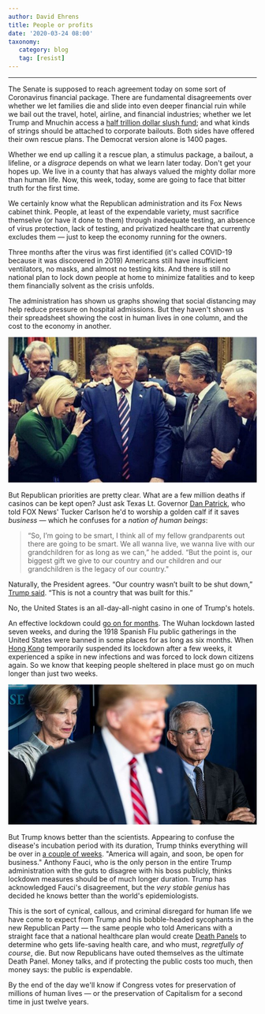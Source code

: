 ```yaml
---
author: David Ehrens
title: People or profits
date: '2020-03-24 08:00'
taxonomy:
   category: blog
   tag: [resist]
---
```

---

The Senate is supposed to reach agreement today on some sort of Coronavirus financial package. There are fundamental disagreements over whether we let families die and slide into even deeper financial ruin while we bail out the travel, hotel, airline, and financial industries; whether we let Trump and Mnuchin access a [half trillion dollar slush fund](https://www.commondreams.org/news/2020/03/24/critics-warn-democrats-mere-oversight-500-billion-corporate-bailout-much-too-weak); and what kinds of strings should be attached to corporate bailouts. Both sides have offered their own rescue plans. The Democrat version alone is 1400 pages. 

Whether we end up calling it a rescue plan, a stimulus package, a bailout, a lifeline, or a *disgrace* depends on what we learn later today. Don't get your hopes up. We live in a county that has always valued the mighty dollar more than human life. Now, this week, today, some are going to face that bitter truth for the first time.

We certainly know what the Republican administration and its Fox News cabinet think. People, at least of the expendable variety, must sacrifice themselve (or have it done to them) through inadequate testing, an absence of virus protection, lack of testing, and privatized healthcare that currently excludes them — just to keep the economy running for the owners. 

Three months after the virus was first identified (it's called COVID-19 because it was discovered in 2019) Americans still have insufficient ventilators, no masks, and almost no testing kits. And there is still no national plan to lock down people at home to minimize fatalities and to keep them financially solvent as the crisis unfolds. 

The administration has shown us graphs showing that social distancing may help reduce pressure on hospital admissions. But they haven't shown us their spreadsheet showing the cost in human lives in one column, and the cost to the economy in another.

![Trump failing to keep a safe social distance from Fundamentalists](evangelicals.jpg)

But Republican priorities are pretty clear. What are a few million deaths if casinos can be kept open? Just ask Texas Lt. Governor [Dan Patrick](https://thehill.com/homenews/state-watch/489162-texas-lt-gov-grandparents-dont-want-the-whole-country-to-be-sacrificed), who told FOX News' Tucker Carlson he'd to worship a golden calf if it saves *business* — which he confuses for a *nation of human beings*:

> “So, I’m going to be smart, I think all of my fellow grandparents out  there are going to be smart. We all wanna live, we wanna live with our  grandchildren for as long as we can,” he added. “But the point is, our  biggest gift we give to our country and our children and our  grandchildren is the legacy of our country."

Naturally, the President agrees. “Our country wasn’t built to be shut down,” [Trump said](https://thehill.com/homenews/administration/489121-trump-signals-openings-us-not-built-to-be-shut-down). “This is not a country that was built for this.” 

No, the United States is an all-day-all-night casino in one of Trump's hotels.

An effective lockdown could [go on for months](https://www.mercurynews.com/2020/03/21/coronavirus-how-long-will-the-bay-area-have-to-stay-home/). The Wuhan lockdown lasted seven weeks, and during the 1918 Spanish Flu public gatherings in the United States were banned in some places for as long as six months. When [Hong Kong](https://foreignpolicy.com/2020/03/24/trump-white-house-coronavirus-rollback-social-distancing/) temporarily suspended its lockdown after a few weeks, it experienced a spike in new infections and was forced to lock down citizens again. So we know that keeping people sheltered in place must go on much longer than just two weeks. 

![](fauci.jpg)

But Trump knows better than the scientists. Appearing to confuse the disease's incubation period with its duration, Trump thinks everything will be over in [a couple of weeks](https://foreignpolicy.com/2020/03/24/trump-white-house-coronavirus-rollback-social-distancing/). "America will again, and soon, be open for business." Anthony Fauci, who is the only person in the entire Trump administration with the guts to disagree with his boss publicly, thinks lockdown measures should be of much longer duration. Trump has acknowledged Fauci's disagreement, but the *very stable genius* has decided he knows better than the world's epidemiologists.

This is the sort of cynical, callous, and criminal disregard for human life we have come to expect from Trump and his bobble-headed sycophants in the new Republican Party — the same people who told Americans with a straight face that a national healthcare plan would create [Death Panels](https://www.npr.org/2017/01/10/509164679/from-the-start-obama-struggled-with-fallout-from-a-kind-of-fake-news) to determine who gets life-saving health care, and who must, *regretfully of course*, die. But now Republicans have outed themselves as the ultimate Death Panel. Money talks, and if protecting the public costs too much, then money says: the public is expendable.

By the end of the day we'll know if Congress votes for preservation of millions of human lives — or the preservation of Capitalism for a second time in just twelve years.


